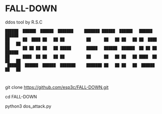 # FALL-DOWN
ddos tool by R.S.C

    ██████  ██████  ██████  ███████     ███████ ██████  ██████   ██████  ██████  
    ██      ██  ████ ██   ██ ██          ██      ██   ██ ██   ██ ██  ████ ██   ██ 
    ██      ██ ██ ██ ██   ██ █████       █████   ██████  ██████  ██ ██ ██ ██████  
    ██      ████  ██ ██   ██ ██          ██      ██   ██ ██   ██ ████  ██ ██   ██ 
     ██████  ██████  ██████  ███████     ███████ ██   ██ ██   ██  ██████  ██   ██ 
                                                                                  
git clone https://github.com/esp3c/FALL-DOWN.git


cd FALL-DOWN

python3 dos_attack.py
